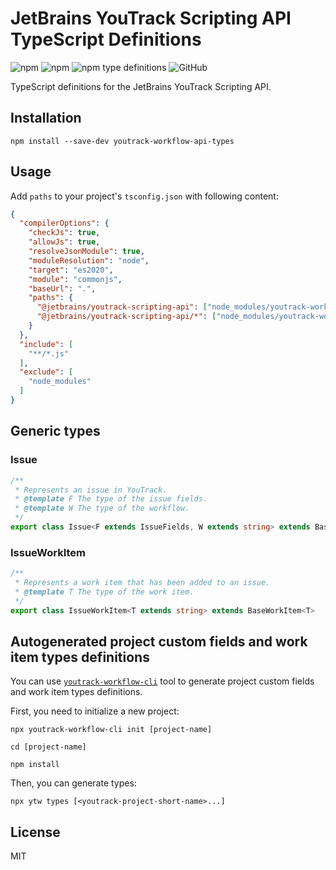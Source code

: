 # JetBrains YouTrack Scripting API TypeScript Definitions
<img alt="npm" src="https://img.shields.io/npm/v/youtrack-workflow-api-types"> <img alt="npm" src="https://img.shields.io/npm/dm/youtrack-workflow-api-types?label=npm"> 
<img alt="npm type definitions" src="https://img.shields.io/npm/types/youtrack-workflow-api-types">  <img alt="GitHub" src="https://img.shields.io/github/license/udamir/youtrack-workflow-api-types">

TypeScript definitions for the JetBrains YouTrack Scripting API.

## Installation

```shell
npm install --save-dev youtrack-workflow-api-types
```

## Usage

Add `paths` to your project's `tsconfig.json` with following content:

```json
{
  "compilerOptions": {
    "checkJs": true,
    "allowJs": true,
    "resolveJsonModule": true,
    "moduleResolution": "node",
    "target": "es2020",
    "module": "commonjs",
    "baseUrl": ".",
    "paths": {
      "@jetbrains/youtrack-scripting-api": ["node_modules/youtrack-workflow-api-types"],
      "@jetbrains/youtrack-scripting-api/*": ["node_modules/youtrack-workflow-api-types/*"]
    }
  },
  "include": [
    "**/*.js"
  ],
  "exclude": [
    "node_modules"
  ]
}
```

## Generic types

### Issue

```typescript
/**
 * Represents an issue in YouTrack.
 * @template F The type of the issue fields.
 * @template W The type of the workflow.
 */
export class Issue<F extends IssueFields, W extends string> extends BaseEntity 
```

### IssueWorkItem

```typescript
/**
 * Represents a work item that has been added to an issue.
 * @template T The type of the work item.
 */
export class IssueWorkItem<T extends string> extends BaseWorkItem<T>
```

## Autogenerated project custom fields and work item types definitions

You can use [`youtrack-workflow-cli`](https://github.com/udamir/youtrack-workflow-cli) tool to generate project custom fields and work item types definitions.

First, you need to initialize a new project:
```shell
npx youtrack-workflow-cli init [project-name]

cd [project-name]

npm install

```

Then, you can generate types:
```shell
npx ytw types [<youtrack-project-short-name>...]
```

## License

MIT
